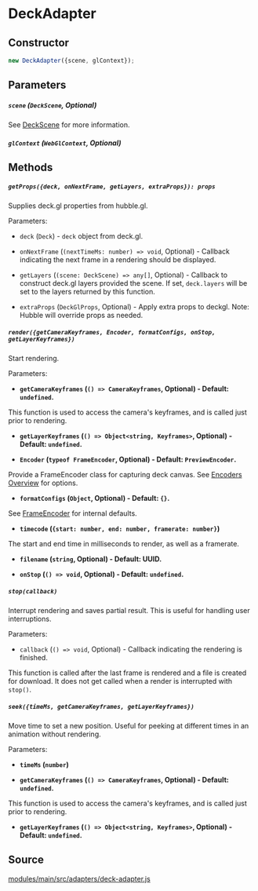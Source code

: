# DeckAdapter

## Constructor

```js
new DeckAdapter({scene, glContext});
```

## Parameters

##### `scene` (`DeckScene`, Optional)

See [DeckScene](/docs/api-reference/scene/deck-scene) for more information.

##### `glContext` (`WebGlContext`, Optional)

## Methods

##### `getProps({deck, onNextFrame, getLayers, extraProps}): props`

Supplies deck.gl properties from hubble.gl.

Parameters:

* `deck` (`Deck`) - `deck` object from deck.gl.

* `onNextFrame` (`(nextTimeMs: number) => void`, Optional) - Callback indicating the next frame in a rendering should be displayed.

* `getLayers` (`(scene: DeckScene) => any[]`, Optional) - Callback to construct deck.gl layers provided the scene. If set, `deck.layers` will be set to the layers returned by this function.

* `extraProps` (`DeckGlProps`, Optional) - Apply extra props to deckgl. Note: Hubble will override props as needed.

##### `render({getCameraKeyframes, Encoder, formatConfigs, onStop, getLayerKeyframes})`

Start rendering.

Parameters:

* **`getCameraKeyframes` (`() => CameraKeyframes`, Optional) - Default: `undefined`.**

This function is used to access the camera's keyframes, and is called just prior to rendering.

* **`getLayerKeyframes` (`() => Object<string, Keyframes>`, Optional) - Default: `undefined`.**

* **`Encoder` (`typeof FrameEncoder`, Optional) - Default: `PreviewEncoder`.**

Provide a FrameEncoder class for capturing deck canvas. See [Encoders Overview](/docs/api-reference/encoder) for options.

* **`formatConfigs` (`Object`, Optional) - Default: `{}`.**

See [FrameEncoder](/docs/api-reference/encoder/frame-encoder#constructor-1) for internal defaults.

* **`timecode` (`{start: number, end: number, framerate: number}`)**

The start and end time in milliseconds to render, as well as a framerate.
          
* **`filename` (`string`, Optional) - Default: UUID.**

* **`onStop` (`() => void`, Optional) - Default: `undefined`.**

##### `stop(callback)`

Interrupt rendering and saves partial result. This is useful for handling user interruptions.

Parameters:

* `callback` (`() => void`, Optional) - Callback indicating the rendering is finished.

This function is called after the last frame is rendered and a file is created for download. It does not get called when a render is interrupted with `stop()`.

##### `seek({timeMs, getCameraKeyframes, getLayerKeyframes})`

Move time to set a new position. Useful for peeking at different times in an animation without rendering.

Parameters:

* **`timeMs` (`number`)**

* **`getCameraKeyframes` (`() => CameraKeyframes`, Optional) - Default: `undefined`.**

This function is used to access the camera's keyframes, and is called just prior to rendering.

* **`getLayerKeyframes` (`() => Object<string, Keyframes>`, Optional) - Default: `undefined`.**

## Source

[modules/main/src/adapters/deck-adapter.js](https://github.com/uber/hubble.gl/blob/master/modules/main/src/adapters/deck-adapter.js)
